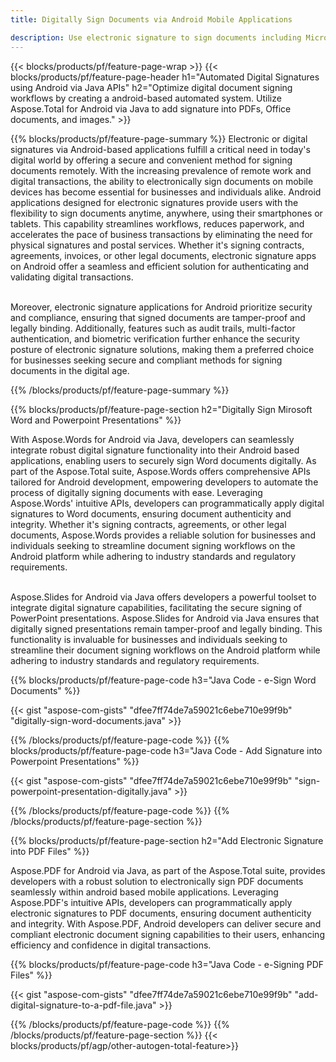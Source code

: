 ```yaml
---
title: Digitally Sign Documents via Android Mobile Applications 

description: Use electronic signature to sign documents including Microsoft Word, Excel, PowerPoint, PDF and Images via Mobile Android application. Add e-Signature online via app.
---
```


{{< blocks/products/pf/feature-page-wrap >}}
{{< blocks/products/pf/feature-page-header h1="Automated Digital Signatures using Android via Java APIs" h2="Optimize digital document signing workflows by creating a android-based automated system. Utilize Aspose.Total for Android via Java to add signature into PDFs, Office documents, and images." >}}

{{% blocks/products/pf/feature-page-summary %}}
Electronic or digital signatures via Android-based applications fulfill a critical need in today's digital world by offering a secure and convenient method for signing documents remotely. With the increasing prevalence of remote work and digital transactions, the ability to electronically sign documents on mobile devices has become essential for businesses and individuals alike. Android applications designed for electronic signatures provide users with the flexibility to sign documents anytime, anywhere, using their smartphones or tablets. This capability streamlines workflows, reduces paperwork, and accelerates the pace of business transactions by eliminating the need for physical signatures and postal services. Whether it's signing contracts, agreements, invoices, or other legal documents, electronic signature apps on Android offer a seamless and efficient solution for authenticating and validating digital transactions. <br /><br />

Moreover, electronic signature applications for Android prioritize security and compliance, ensuring that signed documents are tamper-proof and legally binding. Additionally, features such as audit trails, multi-factor authentication, and biometric verification further enhance the security posture of electronic signature solutions, making them a preferred choice for businesses seeking secure and compliant methods for signing documents in the digital age. 

{{% /blocks/products/pf/feature-page-summary  %}}

{{% blocks/products/pf/feature-page-section  h2="Digitally Sign Mirosoft Word and Powerpoint Presentations" %}}

With Aspose.Words for Android via Java, developers can seamlessly integrate robust digital signature functionality into their Android based applications, enabling users to securely sign Word documents digitally. As part of the Aspose.Total suite, Aspose.Words offers comprehensive APIs tailored for Android development, empowering developers to automate the process of digitally signing documents with ease. Leveraging Aspose.Words' intuitive APIs, developers can programmatically apply digital signatures to Word documents, ensuring document authenticity and integrity. Whether it's signing contracts, agreements, or other legal documents, Aspose.Words provides a reliable solution for businesses and individuals seeking to streamline document signing workflows on the Android platform while adhering to industry standards and regulatory requirements.<br /><br />

Aspose.Slides for Android via Java offers developers a powerful toolset to integrate digital signature capabilities, facilitating the secure signing of PowerPoint presentations. Aspose.Slides for Android via Java ensures that digitally signed presentations remain tamper-proof and legally binding. This functionality is invaluable for businesses and individuals seeking to streamline their document signing workflows on the Android platform while adhering to industry standards and regulatory requirements.

{{% blocks/products/pf/feature-page-code h3="Java Code - e-Sign Word Documents" %}}

{{< gist "aspose-com-gists" "dfee7ff74de7a59021c6ebe710e99f9b" "digitally-sign-word-documents.java" >}}

{{% /blocks/products/pf/feature-page-code  %}}
{{% blocks/products/pf/feature-page-code h3="Java Code - Add Signature into Powerpoint Presentations" %}}

{{< gist "aspose-com-gists" "dfee7ff74de7a59021c6ebe710e99f9b" "sign-powerpoint-presentation-digitally.java" >}}

{{% /blocks/products/pf/feature-page-code  %}}
{{% /blocks/products/pf/feature-page-section %}}

{{% blocks/products/pf/feature-page-section  h2="Add Electronic Signature into PDF Files" %}}

Aspose.PDF for Android via Java, as part of the Aspose.Total suite, provides developers with a robust solution to electronically sign PDF documents seamlessly within android based mobile applications. Leveraging Aspose.PDF's intuitive APIs, developers can programmatically apply electronic signatures to PDF documents, ensuring document authenticity and integrity. With Aspose.PDF, Android developers can deliver secure and compliant electronic document signing capabilities to their users, enhancing efficiency and confidence in digital transactions.

{{% blocks/products/pf/feature-page-code h3="Java Code - e-Signing PDF Files" %}}

{{< gist "aspose-com-gists" "dfee7ff74de7a59021c6ebe710e99f9b" "add-digital-signature-to-a-pdf-file.java" >}}

{{% /blocks/products/pf/feature-page-code  %}}
{{% /blocks/products/pf/feature-page-section %}}
{{< blocks/products/pf/agp/other-autogen-total-feature>}}